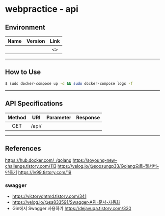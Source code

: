 # webpractice - api

## Environment

| Name | Version | Link |
|:-:|:-:|:-:|
|  |  | <> |

---

## How to Use

```bash
$ sudo docker-compose up -d && sudo docker-compose logs -f
```

---

## API Specifications

| Method | URI | Parameter | Response |
|:-:|:-:|:-:|:-:|
| GET | /api/ |  |  |

---

## References

<https://hub.docker.com/_/golang>
<https://soyoung-new-challenge.tistory.com/113>
<https://velog.io/@soosungp33/Golang으로-웹서버-만들기>
<https://lv99.tistory.com/19>

### swagger
- <https://victorydntmd.tistory.com/341>
- <https://velog.io/@sa833591/Swagger-API-문서-자동화>
- Gin에서 Swagger 사용하기 <https://dejavuqa.tistory.com/330>